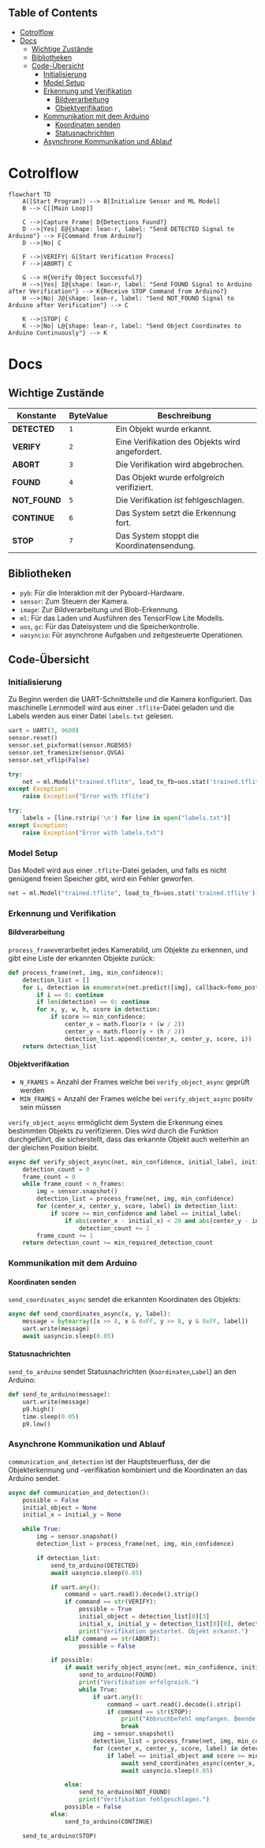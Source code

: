 ## Table of Contents

- [Cotrolflow](#cotrolflow)
- [Docs](#docs)
    - [Wichtige Zustände](#wichtige-zustände)
    - [Bibliotheken](#bibliotheken)
    - [Code-Übersicht](#code-übersicht)
        - [Initialisierung](#initialisierung)
        - [Model Setup](#model-setup)
        - [Erkennung und Verifikation](#erkennung-und-verifikation)
            - [Bildverarbeitung](#bildverarbeitung)
            - [Objektverifikation](#objektverifikation)
        - [Kommunikation mit dem Arduino](#kommunikation-mit-dem-arduino)
            - [Koordinaten senden](#koordinaten-senden)
            - [Statusnachrichten](#statusnachrichten)
        - [Asynchrone Kommunikation und Ablauf](#asynchrone-kommunikation-und-ablauf)

# Cotrolflow

```mermaid
flowchart TD
    A([Start Program]) --> B[Initialize Sensor and ML Model]
    B --> C[[Main Loop]]
    
    C -->|Capture Frame| D{Detections Found?}
    D -->|Yes| E@{shape: lean-r, label: "Send DETECTED Signal to Arduino"} --> F{Command from Arduino?}
    D -->|No| C
    
    F -->|VERIFY| G[Start Verification Process]
    F -->|ABORT| C

    G --> H{Verify Object Successful?}
    H -->|Yes| I@{shape: lean-r, label: "Send FOUND Signal to Arduino after Verification"} --> K{Receive STOP Command from Arduino?}
    H -->|No| J@{shape: lean-r, label: "Send NOT_FOUND Signal to Arduino after Verification"} --> C
    
    K -->|STOP| C
    K -->|No| L@{shape: lean-r, label: "Send Object Coordinates to Arduino Continuously"} --> K

```
# Docs

## Wichtige Zustände
| Konstante     | ByteValue | Beschreibung|
|---------------|-----------|-------------
| **DETECTED**  | `1`       |Ein Objekt wurde erkannt.                          |
| **VERIFY**    | `2`       |Eine Verifikation des Objekts wird angefordert.    |  
| **ABORT**     | `3`       |Die Verifikation wird abgebrochen.                 |
| **FOUND**     | `4`       |Das Objekt wurde erfolgreich verifiziert.          |
| **NOT_FOUND** | `5`       |Die Verifikation ist fehlgeschlagen.               |
| **CONTINUE**  | `6`       |Das System setzt die Erkennung fort.               |   
| **STOP**      | `7`       |Das System stoppt die Koordinatensendung.          |

## Bibliotheken

- `pyb`: Für die Interaktion mit der Pyboard-Hardware.
- `sensor`: Zum Steuern der Kamera.
- `image`: Zur Bildverarbeitung und Blob-Erkennung.
- `ml`: Für das Laden und Ausführen des TensorFlow Lite Modells.
- `uos`, `gc`: Für das Dateisystem und die Speicherkontrolle.
- `uasyncio`: Für asynchrone Aufgaben und zeitgesteuerte Operationen.

## Code-Übersicht

### Initialisierung

Zu Beginn werden die UART-Schnittstelle und die Kamera konfiguriert. Das maschinelle Lernmodell wird aus einer `.tflite`-Datei geladen und die Labels werden aus einer Datei `labels.txt` gelesen.

```python
uart = UART(3, 9600)
sensor.reset()
sensor.set_pixformat(sensor.RGB565)
sensor.set_framesize(sensor.QVGA)
sensor.set_vflip(False)

try:
    net = ml.Model("trained.tflite", load_to_fb=uos.stat('trained.tflite')[6] > (gc.mem_free() - (64 * 1024)))
except Exception:
    raise Exception("Error with tflite")

try:
    labels = [line.rstrip('\n') for line in open("labels.txt")]
except Exception:
    raise Exception("Error with labels.txt")
```

### Model Setup

Das Modell wird aus einer `.tflite`-Datei geladen, und falls es nicht genügend freien Speicher gibt, wird ein Fehler geworfen.

```python
net = ml.Model("trained.tflite", load_to_fb=uos.stat('trained.tflite')[6] > (gc.mem_free() - (64 * 1024)))
```

### Erkennung und Verifikation



#### Bildverarbeitung
`process_frame`verarbeitet jedes Kamerabild, um Objekte zu erkennen, und gibt eine Liste der erkannten Objekte zurück:

```python
def process_frame(net, img, min_confidence):
    detection_list = []
    for i, detection in enumerate(net.predict([img], callback=fomo_post_process)):
        if i == 0: continue
        if len(detection) == 0: continue
        for x, y, w, h, score in detection:
            if score >= min_confidence:
                center_x = math.floor(x + (w / 2))
                center_y = math.floor(y + (h / 2))
                detection_list.append((center_x, center_y, score, i))
    return detection_list
```

#### Objektverifikation
- `N_FRAMES` = Anzahl der Frames welche bei `verify_object_async` geprüft werden
- `MIN_FRAMES` = Anzahl der Frames welche bei `verify_object_async` positv sein müssen

`verify_object_async` ermöglicht dem System die Erkennung eines bestimmten Objekts zu verifizieren. Dies wird durch die Funktion durchgeführt, die sicherstellt, dass das erkannte Objekt auch weiterhin an der gleichen Position bleibt.

```python
async def verify_object_async(net, min_confidence, initial_label, initial_x, initial_y, n_frames=10, min_required_detection_count=8):
    detection_count = 0
    frame_count = 0
    while frame_count < n_frames:
        img = sensor.snapshot()
        detection_list = process_frame(net, img, min_confidence)
        for (center_x, center_y, score, label) in detection_list:
            if score >= min_confidence and label == initial_label:
                if abs(center_x - initial_x) < 20 and abs(center_y - initial_y) < 20:
                    detection_count += 1
        frame_count += 1
    return detection_count >= min_required_detection_count
```

### Kommunikation mit dem Arduino
#### Koordinaten senden

`send_coordinates_async` sendet die erkannten Koordinaten des Objekts:

```python
async def send_coordinates_async(x, y, label):
    message = bytearray([x >> 8, x & 0xFF, y >> 8, y & 0xFF, label])
    uart.write(message)
    await uasyncio.sleep(0.05)
```

#### Statusnachrichten

`send_to_arduino` sendet Statusnachrichten (`Koordinaten`,`Label`) an den Arduino:

```python
def send_to_arduino(message):
    uart.write(message)
    p9.high()
    time.sleep(0.05)
    p9.low()
```

### Asynchrone Kommunikation und Ablauf

`communication_and_detection` ist der Hauptsteuerfluss, der die Objekterkennung und -verifikation kombiniert und die Koordinaten an das Arduino sendet.

```python
async def communication_and_detection():
    possible = False
    initial_object = None
    initial_x = initial_y = None

    while True:
        img = sensor.snapshot()
        detection_list = process_frame(net, img, min_confidence)

        if detection_list:
            send_to_arduino(DETECTED)
            await uasyncio.sleep(0.05)

            if uart.any():
                command = uart.read().decode().strip()
                if command == str(VERIFY):
                    possible = True
                    initial_object = detection_list[0][3]
                    initial_x, initial_y = detection_list[0][0], detection_list[0][1]
                    print("Verifikation gestartet. Objekt erkannt.")
                elif command == str(ABORT):
                    possible = False

            if possible:
                if await verify_object_async(net, min_confidence, initial_object, initial_x, initial_y):
                    send_to_arduino(FOUND)
                    print("Verifikation erfolgreich.")
                    while True:
                        if uart.any():
                            command = uart.read().decode().strip()
                            if command == str(STOP):
                                print("Abbruchbefehl empfangen. Beende die Koordinatensendung.")
                                break
                        img = sensor.snapshot()
                        detection_list = process_frame(net, img, min_confidence)
                        for (center_x, center_y, score, label) in detection_list:
                            if label == initial_object and score >= min_confidence:
                                await send_coordinates_async(center_x, center_y, label)
                                await uasyncio.sleep(0.05)

                else:
                    send_to_arduino(NOT_FOUND)
                    print("Verifikation fehlgeschlagen.")
                possible = False
            else:
                send_to_arduino(CONTINUE)

    send_to_arduino(STOP)
```
